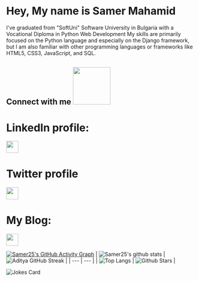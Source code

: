 # Hey, My name is Samer Mahamid

I've graduated from "SoftUni" Software University in Bulgaria with a Vocational Diploma in Python Web Development
My skills are primarily focused on the Python language and especially on the Django framework, but I am also familiar with other programming languages or frameworks like HTML5, CSS3, JavaScript, and SQL.


<h2> Connect with me <img src='https://raw.githubusercontent.com/ShahriarShafin/ShahriarShafin/main/Assets/handshake.gif' width="100px"> </h2>

# LinkedIn profile:

<a href = 'www.linkedin.com/in/samer-mahamid-6160261a6m'> <img width = '32px' align= 'center' src="https://raw.githubusercontent.com/rahulbanerjee26/githubAboutMeGenerator/main/icons/linked-in-alt.svg"/></a> 

# Twitter profile

<a href = 'https://www.twitter.com/Nsamer_mahamid'> <img width = '32px' align= 'center' src="https://raw.githubusercontent.com/rahulbanerjee26/githubAboutMeGenerator/main/icons/twitter.svg"/></a> 



# My Blog:

<a href = 'https://sammy-code.com'> <img width = '32px' align= 'center' src="https://www.svgrepo.com/show/185785/blog.svg"/></a> 


[![Samer25's GitHub Activity Graph](https://activity-graph.herokuapp.com/graph?username=samer25&theme=tokyonight)](https://git.io/praveenscience)
| ![Samer25's github stats](https://github-readme-stats.vercel.app/api?username=samer25&show_icons=true&theme=tokyonight) | ![Aditya GitHub Streak](https://github-readme-streak-stats.herokuapp.com/?user=samer25&theme=tokyonight) |
| --- | --- |
| ![Top Langs](https://github-readme-stats.vercel.app/api/top-langs/?username=samer25&theme=tokyonight) | ![Github Stars](https://github-readme-stats.vercel.app/api?username=samer25&show_icons=true&locale=en&count_private=true&hide_rank=true&custom_title=My%20GitHub%20Stats&disable_animations=true&theme=tokyonight) |

![Jokes Card](https://readme-jokes.vercel.app/api?theme=tokyonight)
